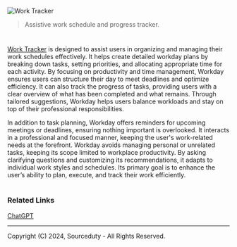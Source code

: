 ![Work Tracker](https://github.com/user-attachments/assets/9efe3d5d-ef86-4462-920a-011414c5772f)

> Assistive work schedule and progress tracker.
#

[Work Tracker](https://chatgpt.com/g/g-67460b991410819190f2658984c0da89-work-tracker) is designed to assist users in organizing and managing their work schedules effectively. It helps create detailed workday plans by breaking down tasks, setting priorities, and allocating appropriate time for each activity. By focusing on productivity and time management, Workday ensures users can structure their day to meet deadlines and optimize efficiency. It can also track the progress of tasks, providing users with a clear overview of what has been completed and what remains. Through tailored suggestions, Workday helps users balance workloads and stay on top of their professional responsibilities.

In addition to task planning, Workday offers reminders for upcoming meetings or deadlines, ensuring nothing important is overlooked. It interacts in a professional and focused manner, keeping the user's work-related needs at the forefront. Workday avoids managing personal or unrelated tasks, keeping its scope limited to workplace productivity. By asking clarifying questions and customizing its recommendations, it adapts to individual work styles and schedules. Its primary goal is to enhance the user’s ability to plan, execute, and track their work efficiently.


#
### Related Links

[ChatGPT](https://github.com/sourceduty/ChatGPT)

***
Copyright (C) 2024, Sourceduty - All Rights Reserved.
